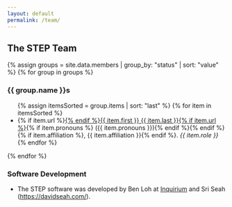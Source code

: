 ```yaml
---
layout: default
permalink: /team/
---
```


## The STEP Team

{% assign groups = site.data.members | group_by: "status" | sort: "value" %}
{% for group in groups %}
<h3>{{ group.name }}s</h3><ul>
{% assign itemsSorted = group.items | sort: "last" %}
{% for item in itemsSorted %}<li>{% if item.url %}<a href="{{ item.url }}" target="_blank">{% endif %}{{ item.first }} {{ item.last }}{% if item.url %}</a>{% if item.pronouns %} ({{ item.pronouns }}){% endif %}{% endif %}{% if item.affiliation %}, {{ item.affiliation }}{% endif %}. <em>{{ item.role }}</em></li>{% endfor %}
</ul>
{% endfor %}

<h3>Software Development</h3>
<ul>
  <li>The STEP software was developed by Ben Loh at <a href="http://www.inquirium.net" target="_blank">Inquirium</a> and Sri Seah (<a href="https://davidseah.com/" target="_blank">https://davidseah.com/</a>).</li>
</ul>
